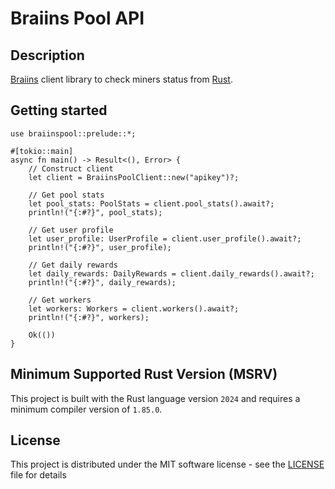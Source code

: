 # Braiins Pool API

## Description

[Braiins](https://braiins.com) client library to check miners status from [Rust](https://rust-lang.org).

## Getting started

```rust,no_run
use braiinspool::prelude::*;

#[tokio::main]
async fn main() -> Result<(), Error> {
    // Construct client
    let client = BraiinsPoolClient::new("apikey")?;

    // Get pool stats
    let pool_stats: PoolStats = client.pool_stats().await?;
    println!("{:#?}", pool_stats);

    // Get user profile
    let user_profile: UserProfile = client.user_profile().await?;
    println!("{:#?}", user_profile);

    // Get daily rewards
    let daily_rewards: DailyRewards = client.daily_rewards().await?;
    println!("{:#?}", daily_rewards);

    // Get workers
    let workers: Workers = client.workers().await?;
    println!("{:#?}", workers);

    Ok(())
}
```

## Minimum Supported Rust Version (MSRV)

This project is built with the Rust language version `2024` and requires a minimum compiler version of `1.85.0`.

## License

This project is distributed under the MIT software license - see the [LICENSE](./LICENSE) file for details
